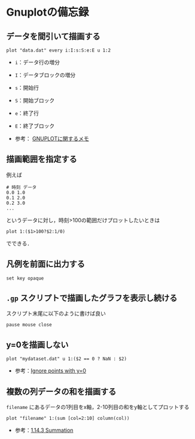 # Gnuplotの備忘録

## データを間引いて描画する

```gnuplot
plot "data.dat" every i:I:s:S:e:E u 1:2
```

- `i`：データ行の増分
- `I`：データブロックの増分
- `s`：開始行
- `S`：開始ブロック
- `e`：終了行
- `E`：終了ブロック

- 参考： [GNUPLOTに関するメモ](http://www.kusastro.kyoto-u.ac.jp/~moritani/etc/memo/gnuplot_memo.html)

## 描画範囲を指定する

例えば

```dat
# 時刻 データ
0.0 1.0
0.1 2.0
0.2 3.0
...
```

というデータに対し，時刻>100の範囲だけプロットしたいときは

```gnuplot
plot 1:($1>100?$2:1/0)
```

でできる．

## 凡例を前面に出力する

```gnuplot
set key opaque
```

## `.gp` スクリプトで描画したグラフを表示し続ける

スクリプト末尾に以下のように書けば良い

```gnuplot
pause mouse close
```

## y=0を描画しない

```gnuplot
plot "mydataset.dat" u 1:($2 == 0 ? NaN : $2)
```

- 参考：[Ignore points with y=0](https://stackoverflow.com/a/11867671)

## 複数の列データの和を描画する

`filename` にあるデータの1列目をx軸，2-10列目の和をy軸としてプロットする

```gnuplot
plot "filename" 1:(sum [col=2:10] column(col))
```

- 参考：[1.14.3 Summation](http://www.chiark.greenend.org.uk/doc/gnuplot-doc/htmldocs/Summation.html)
